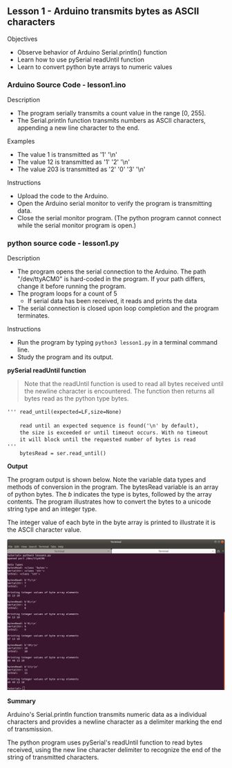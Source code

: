 ## Lesson 1 - Arduino transmits bytes as ASCII characters

Objectives
- Observe behavior of Arduino Serial.println() function
- Learn how to use pySerial readUntil function
- Learn to convert python byte arrays to numeric values




### Arduino Source Code - lesson1.ino

Description
- The program serially transmits a count value in the range [0, 255]. 
- The Serial.println function transmits numbers as ASCII characters, appending a new line character to the end.

Examples
- The value 1 is transmitted as '1' '\n'
- The value 12 is transmitted as '1' '2' '\n'
- The value 203 is transmitted as '2' '0' '3' '\n'

Instructions
- Upload the code to the Arduino. 
- Open the Arduino serial monitor to verify the program is transmitting data. 
- Close the serial monitor program. (The python program cannot connect while the serial monitor program is open.)



### python source code - lesson1.py

Description
- The program opens the serial connection to the Arduino. The path "/dev/ttyACM0" is hard-coded in the program. If your path differs, change it before running the program.
- The program loops for a count of 5
    - If serial data has been received, it reads and prints the data
- The serial connection is closed upon loop completion and the program terminates.

Instructions
- Run the program by typing `python3 lesson1.py` in a terminal command line.
- Study the program and its output. 



**pySerial readUntil function**

> Note that the readUntil function is used to read all bytes received until the newline character is encountered. The function then returns all bytes read as the python type bytes.

```
''' read_until(expected=LF,size=None)

    read until an expected sequence is found('\n' by default),
    the size is exceeded or until timeout occurs. With no timeout
    it will block until the requested number of bytes is read
'''
    bytesRead = ser.read_until()
```


**Output**

The program output is shown below. Note the variable data types and methods of conversion in the program. The bytesRead variable is an array of python bytes. The *b* indicates the type is bytes, followed by the array contents. The program illustrates how to convert the bytes to a unicode string type and an integer type.

The integer value of each byte in the byte array is printed to illustrate it is the ASCII character value.


![Lesson 1 output](./images/lesson1_output.png "python lesson 1 output")


**Summary**

Arduino's Serial.println function transmits numeric data as a individual characters and provides a newline character as a delimiter marking the end of transmission.

The python program uses pySerial's readUntil function to read bytes received, using the new line character delimiter to recognize the end of the string of transmitted characters.